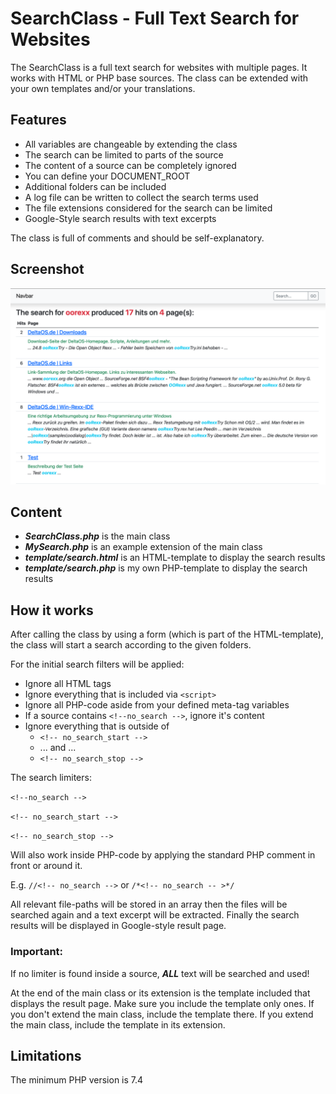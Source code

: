 # SearchClass - Full Text Search for Websites

The SearchClass is a full text search for websites with multiple pages. It works with HTML or PHP base sources. The class can be extended with your own templates and/or your translations.

## Features
- All variables are changeable by extending the class
- The search can be limited to parts of the source
- The content of a source can be completely ignored
- You can define your DOCUMENT_ROOT
- Additional folders can be included
- A log file can be written to collect the search terms used
- The file extensions considered for the search can be limited
- Google-Style search results with text excerpts

The class is full of comments and should be self-explanatory.

## Screenshot

![Search Result Page][image-1]

## Content
- ***SearchClass.php*** is the main class
- ***MySearch.php*** is an example extension of the main class
- ***template/search.html*** is an HTML-template to display the search results
- ***template/search.php*** is my own PHP-template to display the search results

## How it works
After calling the class by using a form (which is part of the HTML-template), the class will start a search according to the given folders.

For the initial search filters will be applied:
- Ignore all HTML tags
- Ignore everything that is included via `<script>`
- Ignore all PHP-code aside from your defined meta-tag variables
- If a source contains `<!--no_search -->`, ignore it's content
- Ignore everything that is outside of  
	- `<!-- no_search_start -->`
	- ... and ...
	- `<!-- no_search_stop -->`

The search limiters:

`<!--no_search -->`

`<!-- no_search_start -->`

`<!-- no_search_stop -->`

Will also work inside PHP-code by applying the standard PHP comment in front or around it.

E.g. `//<!-- no_search -->`  or `/*<!-- no_search -- >*/`

All relevant file-paths will be stored in an array then the files will be searched again and a text excerpt will be extracted. Finally the search results will be displayed in Google-style result page.

### Important:

If no limiter is found inside a source, ***ALL*** text will be searched and used!

At the end of the main class or its extension is the template included that displays the result page. Make sure you include the template only ones. If you don't extend the main class, include the template there. If you extend the main class, include the template in its extension. 

## Limitations

The minimum PHP version is 7.4

[image-1]:screenshot.png?raw=true

